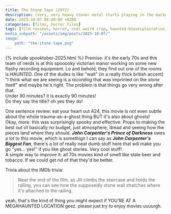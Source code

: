 ```yaml
---
title: The Stone Tape (1972)
description: (very, very heavy stoner metal starts playing in the background)
date: 2025-10-07 08:40:00 +0200
categories: [films, horror films]
tags: [film reviews, horror, cool weird crap, haunted-housesploitation, let's think our way out, time shenanigans, why would you touch that, spooktober 2025, they say the title]
media_subpath: "/assets/img/posts/2025-10-07/"
image:
    path: "the-stone-tape.png"
---
```

{% include spooktober-2025.html %}
<span class="reviewsection">Premise:</span> it's the early 70s and this team of nerds is at this spooooky victorian manor working on some new flashy recording equipment. Lo and behold, they find out one of the rooms is HAUNTED. One of the dudes is like "wait" (in a really thick british accent) "I think what we are seeing is a *recording* that was imprinted on the *stone* itself" and maybe he's right. The problem is that things go very wrong after that.<br/>
<span class="reviewsection">Under 90 minutes?</span> it is exactly 90 minutes!<br/>
<span class="reviewsection">Do they say the title?</span> oh yes they do!

<span class="reviewsection">One sentence review:</span> eat your heart out A24, this movie is not even subtle about the whole trauma-as-a-ghost thing BUT it's also about ghosts!<br/>
<span class="reviewsection">Okay, more:</span> this was surprisingly spooky and effective. Props to making the best out of basically no budget, just atmosphere, dread and seeing how the pieces land where they should. ***John Carpenter's Prince of Darkness*** owes a lot to this movie, which is somethign I can say as ***John Carpenter's Biggest Fan***, there's a lot of really neat dumb stuff here that will make you go "yes... yes!" if you like ghost stories. Very cool stuff!<br/>
<span class="reviewsection">A simple way to improve it:</span> all 70s movies kind of smell like stale beer and tobacco. If we could get rid of that they'd be better.

<span class="reviewsection">Trivia about the IMDb trivia:</span>
> Near the end of the film, as Jill climbs the staircase and holds the railing, you can see how the supposedly stone wall stretches where it's attached to the railing.

yeah, that's the kind of thing you might expect if YOU'RE AT A MEGAHAUNTED LOCATION geez. please just try to enjoy movies uuuurgh.
